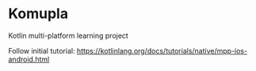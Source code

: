 # Komupla
Kotlin multi-platform learning project

Follow initial tutorial: https://kotlinlang.org/docs/tutorials/native/mpp-ios-android.html

